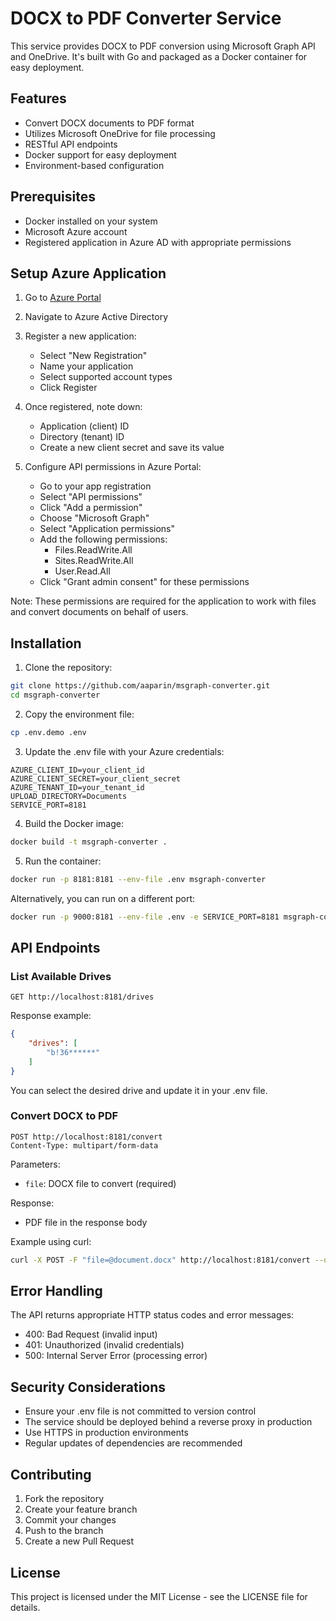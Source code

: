 # DOCX to PDF Converter Service

This service provides DOCX to PDF conversion using Microsoft Graph API and OneDrive. It's built with Go and packaged as a Docker container for easy deployment.

## Features

- Convert DOCX documents to PDF format
- Utilizes Microsoft OneDrive for file processing
- RESTful API endpoints
- Docker support for easy deployment
- Environment-based configuration

## Prerequisites

- Docker installed on your system
- Microsoft Azure account
- Registered application in Azure AD with appropriate permissions

## Setup Azure Application

1. Go to [Azure Portal](https://portal.azure.com)
2. Navigate to Azure Active Directory
3. Register a new application:
   - Select "New Registration"
   - Name your application
   - Select supported account types
   - Click Register
4. Once registered, note down:
   - Application (client) ID
   - Directory (tenant) ID
   - Create a new client secret and save its value

5. Configure API permissions in Azure Portal:
   - Go to your app registration
   - Select "API permissions"
   - Click "Add a permission"
   - Choose "Microsoft Graph"
   - Select "Application permissions"
   - Add the following permissions:
     - Files.ReadWrite.All
     - Sites.ReadWrite.All
     - User.Read.All
   - Click "Grant admin consent" for these permissions
   
Note: These permissions are required for the application to work with files and convert documents on behalf of users.

## Installation

1. Clone the repository:
```bash
git clone https://github.com/aaparin/msgraph-converter.git
cd msgraph-converter
```

2. Copy the environment file:
```bash
cp .env.demo .env
```

3. Update the .env file with your Azure credentials:
```env
AZURE_CLIENT_ID=your_client_id
AZURE_CLIENT_SECRET=your_client_secret
AZURE_TENANT_ID=your_tenant_id
UPLOAD_DIRECTORY=Documents
SERVICE_PORT=8181
```

4. Build the Docker image:
```bash
docker build -t msgraph-converter .
```

5. Run the container:
```bash
docker run -p 8181:8181 --env-file .env msgraph-converter
```

Alternatively, you can run on a different port:
```bash
docker run -p 9000:8181 --env-file .env -e SERVICE_PORT=8181 msgraph-converter
```

## API Endpoints

### List Available Drives

```http
GET http://localhost:8181/drives
```

Response example:
```json
{
    "drives": [
        "b!36******"
    ]
}
```

You can select the desired drive and update it in your .env file.

### Convert DOCX to PDF

```http
POST http://localhost:8181/convert
Content-Type: multipart/form-data
```

Parameters:
- `file`: DOCX file to convert (required)

Response:
- PDF file in the response body

Example using curl:
```bash
curl -X POST -F "file=@document.docx" http://localhost:8181/convert --output result.pdf
```

## Error Handling

The API returns appropriate HTTP status codes and error messages:
- 400: Bad Request (invalid input)
- 401: Unauthorized (invalid credentials)
- 500: Internal Server Error (processing error)

## Security Considerations

- Ensure your .env file is not committed to version control
- The service should be deployed behind a reverse proxy in production
- Use HTTPS in production environments
- Regular updates of dependencies are recommended

## Contributing

1. Fork the repository
2. Create your feature branch
3. Commit your changes
4. Push to the branch
5. Create a new Pull Request

## License

This project is licensed under the MIT License - see the LICENSE file for details.